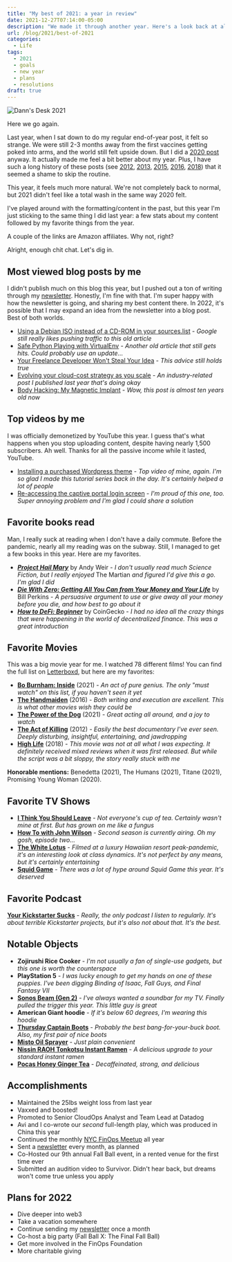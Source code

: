 ```yaml
---
title: "My best of 2021: a year in review"
date: 2021-12-27T07:14:00-05:00
description: "We made it through another year. Here's a look back at all my favorite things and accomplishments."
url: /blog/2021/best-of-2021
categories:
  - Life
tags:
  - 2021
  - goals
  - new year
  - plans
  - resolutions
draft: true
---
```

![Dann's Desk 2021](/images/blog/2021/12/dann-desk-2021.jpg)

Here we go again.

Last year, when I sat down to do my regular end-of-year post, it felt so strange. We were still 2-3 months away from the first vaccines getting poked into arms, and the world still felt upside down. But I did a [2020 post](https://dannb.org/blog/2020/best-of-2020/) anyway. It actually made me feel a bit better about my year. Plus, I have such a long history of these posts (see [2012](http://novicenolonger.com/my-best-of-2012/), [2013](http://novicenolonger.com/my-best-of-2013/), [2015](http://novicenolonger.com/my-best-of-2015-a-year-in-review/), [2016](https://novicenolonger.com/best-of-2016/), [2018](https://novicenolonger.com/exhaustive-list-favorite-things-2018/)) that it seemed a shame to skip the routine.

This year, it feels much more natural. We're not completely back to normal, but 2021 didn't feel like a total wash in the same way 2020 felt.

I've played around with the formatting/content in the past, but this year I'm just sticking to the same thing I did last year: a few stats about my content followed by my favorite things from the year.

A couple of the links are Amazon affiliates. Why not, right?

Alright, enough chit chat. Let's dig in.

## Most viewed blog posts by me

I didn't publish much on this blog this year, but I pushed out a ton of writing through my [newsletter](https://dannb.org/newsletter/). Honestly, I'm fine with that. I'm super happy with how the newsletter is going, and sharing my best content there. In 2022, it's possible that I may expand an idea from the newsletter into a blog post. Best of both worlds.

- [Using a Debian ISO instead of a CD-ROM in your sources.list](https://novicenolonger.com/using-a-debian-iso-instead-of-a-cd-rom-in-your-sources-list/) - _Google still really likes pushing traffic to this old article_
- [Safe Python Playing with VirtualEnv](https://novicenolonger.com/safe-python-playing-with-virtualenv/) - _Another old article that still gets hits. Could probably use an update..._
- [Your Freelance Developer Won't Steal Your Idea](https://novicenolonger.com/freelance-developer-wont-steal-your-idea/) - _This advice still holds true_
- [Evolving your cloud-cost strategy as you scale](https://dannb.org/blog/2020/evolving-cloud-cost-strategy-scale/) - _An industry-related post I published last year that's doing okay_
- [Body Hacking: My Magnetic Implant](https://www.iamdann.com/2012/03/21/my-magnet-implant-body-modification) - _Wow, this post is almost ten years old now_

## Top videos by me

I was officially demonetized by YouTube this year. I guess that's what happens when you stop uploading content, despite having nearly 1,500 subscribers. Ah well. Thanks for all the passive income while it lasted, YouTube.

- [Installing a purchased Wordpress theme](https://youtu.be/nJ0uTu4Vxkk) - _Top video of mine, again. I'm so glad I made this tutorial series back in the day. It's certainly helped a lot of people_
- [Re-accessing the captive portal login screen](https://youtu.be/rOJU2JNtbCQ) - _I'm proud of this one, too. Super annoying problem and I'm glad I could share a solution_

## Favorite books read

Man, I really suck at reading when I don't have a daily commute. Before the pandemic, nearly all my reading was on the subway. Still, I managed to get a few books in this year. Here are my favorites.

- **_[Project Hail Mary](https://amzn.to/3EdN5BI)_** by Andy Weir - _I don't usually read much Science Fiction, but I really enjoyed_ The Martian _and figured I'd give this a go. I'm glad I did_
- **_[Die With Zero: Getting All You Can from Your Money and Your Life](https://amzn.to/3FhsHAO)_** by Bill Perkins - _A persuasive argument to use or give away all your money before you die, and how best to go about it_
- **_[How to DeFi: Beginner](https://amzn.to/3ecMUfg)_** by CoinGecko - _I had no idea all the crazy things that were happening in the world of decentralized finance. This was a great introduction_

## Favorite Movies

This was a big movie year for me. I watched 78 different films! You can find the full list on [Letterboxd](https://letterboxd.com/dannb/), but here are my favorites:

- **[Bo Burnham: Inside](https://www.youtube.com/watch?v=Bs-GdcUfl0Q)** (2021) - _An act of pure genius. The only "must watch" on this list, if you haven't seen it yet_
- **[The Handmaiden](https://www.youtube.com/watch?v=whldChqCsYk)** (2016) - _Both writing and execution are excellent. This is what other movies wish they could be_
- **[The Power of the Dog](https://www.youtube.com/watch?v=ELvKuuXdfCU)** (2021) - _Great acting all around, and a joy to watch_
- **[The Act of Killing](https://www.youtube.com/watch?v=6GiqYLrJBG0)** (2012) - _Easily the best documentary I've ever seen. Deeply disturbing, insightful, entertaining, and jawdropping_
- **[High Life](https://www.youtube.com/watch?v=AtOwfo1ypOw)** (2018) - _This movie was not at all what I was expecting. It definitely received mixed reviews when it was first released. But while the script was a bit sloppy, the story really stuck with me_

**Honorable mentions:** Benedetta (2021), The Humans (2021), Titane (2021), Promising Young Woman (2020).

## Favorite TV Shows
- **[I Think You Should Leave](https://www.youtube.com/watch?v=vrZkGgoVSFk)** - _Not everyone's cup of tea. Certainly wasn't mine at first. But has grown on me like a fungus_
- **[How To with John Wilson](https://www.youtube.com/watch?v=w7aSybHRa6s)** - _Second season is currently airing. Oh my gosh, episode two..._
- **[The White Lotus](https://www.youtube.com/watch?v=TGLq7_MonZ4)** - _Filmed at a luxury Hawaiian resort peak-pandemic, it's an interesting look at class dynamics. It's not perfect by any means, but it's certainly entertaining_
- **[Squid Game](https://www.youtube.com/watch?v=oqxAJKy0ii4)** - _There was a lot of hype around Squid Game this year. It's deserved_

## Favorite Podcast

**[Your Kickstarter Sucks](https://shows.acast.com/yourkickstartersucks)** - _Really, the only podcast I listen to regularly. It's about terrible Kickstarter projects, but it's also not about that. It's the best._

## Notable Objects
- **Zojirushi Rice Cooker** - _I'm not usually a fan of single-use gadgets, but this one is worth the counterspace_
- **PlayStation 5** - _I was lucky enough to get my hands on one of these puppies. I've been digging Binding of Isaac, Fall Guys, and Final Fantasy VII_
- **[Sonos Beam (Gen 2)](https://www.sonos.com/en-us/shop/beam)** - _I've always wanted a soundbar for my TV. Finally pulled the trigger this year. This little guy is great_
- **American Giant hoodie** - _If it's below 60 degrees, I'm wearing this hoodie_
- **[Thursday Captain Boots](https://thursdayboots.com/products/mens-captain-lace-up-boot-canyon?collection=boots)** - _Probably the best bang-for-your-buck boot. Also, my first pair of nice boots_
- **[Misto Oil Sprayer](https://amzn.to/3qaeCyR)** - _Just plain convenient_
- **[Nissin RAOH Tonkotsu Instant Ramen](https://amzn.to/3EeU4Kz)** - _A delicious upgrade to your standard instant ramen_
- **[Pocas Honey Ginger Tea](https://amzn.to/3mhCy23)** - _Decaffeinated, strong, and delicious_

## Accomplishments
- Maintained the 25lbs weight loss from last year
- Vaxxed and boosted!
- Promoted to Senior CloudOps Analyst and Team Lead at Datadog
- Avi and I co-wrote our _second_ full-length play, which was produced in China this year
- Continued the monthly [NYC FinOps Meetup](https://www.meetup.com/New-York-City-Cloud-FinOps/) all year
- Sent a [newsletter](https://dannb.org/newsletter/) every month, as planned
- Co-Hosted our 9th annual Fall Ball event, in a rented venue for the first time ever
- Submitted an audition video to Survivor. Didn't hear back, but dreams won't come true unless you apply

## Plans for 2022
- Dive deeper into web3
- Take a vacation somewhere
- Continue sending my [newsletter](https://dannb.org/newsletter/) once a month
- Co-host a big party (Fall Ball X: The Final Fall Ball)
- Get more involved in the FinOps Foundation
- More charitable giving
